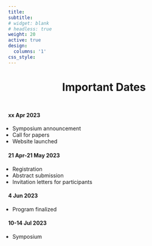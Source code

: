 ```yaml
---
title:
subtitle:
# widget: blank
# headless: true
weight: 20
active: true
design:
  columns: '1'
css_style: 
---
```

<h1 style="text-align: center; margin-bottom: 3rem;">Important Dates</h1>

<div class="row" style="margin-bottom:2rem;">
        <div class="col-sm mt-3">
                <div class="card py-0">
                        <h4 class="card-header text-center text-white">
                                xx Apr 2023
                        </h4>
                        <div class="card-body">
                                <p class="card-title">
                                        <ul style="padding-left:inherit;margin-left:.7rem;">
                                                <li>Symposium announcement</li>
                                                <li>Call for papers</li>
                                                <li>Website launched</li>
                                        </ul>
                                </p>
                        </div>
                </div>
        </div>
        <div class="col-sm mt-3">
                <div class="card">
                        <h4 class="card-header text-center text-white">
                                21 Apr-21 May 2023
                        </h4>
                                <div class="card-body">
                                        <p class="card-title">
                                                <ul style="padding-left:inherit;margin-left:.7rem;">
                                                        <li>Registration</li>
                                                        <li>Abstract submission</li>
                                                        <li>Invitation letters for participants</li>
                                                </ul>
                                        </p>
                                </div>
                </div>
        </div>
        <div class="col-sm mt-3">
                <div class="card">
                        <h4 class="card-header text-center text-white">
                                4 Jun 2023
                        </h4>
                                <div class="card-body">
                                        <p class="card-title">
                                                <ul style="padding-left:inherit;margin-left:.7rem;">
                                                        <li>Program finalized</li>
                                                </ul>
                                        </p>
                                </div>
                </div>
        </div>
        <div class="col-sm mt-3">
                <div class="card">
                        <h4 class="card-header text-center text-white">
                                10-14 Jul 2023
                        </h4>
                                <div class="card-body">
                                        <p class="card-title">
                                                <ul style="padding-left:inherit;margin-left:.7rem;">        
                                                        <li>Symposium</li>
                                                </ul>
                                        </p>
                                </div>
                </div>
        </div>
</div>